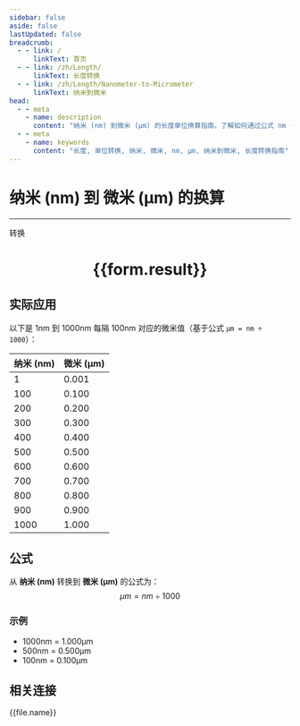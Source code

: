 ```yaml
---
sidebar: false
aside: false
lastUpdated: false
breadcrumb:
  - - link: /
      linkText: 首页
  - - link: /zh/Length/
      linkText: 长度转换
  - - link: /zh/Length/Nanometer-to-Micrometer
      linkText: 纳米到微米
head:
  - - meta
    - name: description
      content: "纳米 (nm) 到微米 (μm) 的长度单位换算指南。了解如何通过公式 nm ÷ 1000 转换为微米。"
  - - meta
    - name: keywords
      content: "长度, 单位转换, 纳米, 微米, nm, μm, 纳米到微米, 长度转换指南"
---
```

# 纳米 (nm) 到 微米 (μm) 的换算
---
<script setup>
import { onMounted, reactive, inject, ref } from 'vue'
import { NButton, NForm, NFormItem, NInput, NInputNumber, NSelect, NCard, useMessage,NGrid ,NGi } from 'naive-ui'
import { defineClientComponent } from 'vitepress'
import { Length } from '../../files';

const convert = inject('convert')

const form = reactive({
  number: null,
  result: '',
})

const convertHandler = () => {
  if (form.number !== null && !isNaN(form.number)) {
    const convertedValue = parseFloat(form.number) / 1000
    form.result = `${form.number}nm = ${convertedValue.toFixed(3)}μm`
  } else {
    form.result = '请输入有效的数值。'
  }
}
</script>

<n-form size="large" :model="form">
  <n-form-item label="纳米 (nm)">
    <n-input-number v-model:value="form.number" placeholder="输入纳米" style="width: 100%" />
  </n-form-item>
  <n-form-item>
    <n-button type="primary" @click="convertHandler" block>转换</n-button>
  </n-form-item>
</n-form>

<n-card  embedded :bordered="false" hoverable>
  <div  style="text-align:center">
    <h1>{{form.result}}</h1>
  </div>
</n-card>

## 实际应用

以下是 1nm 到 1000nm 每隔 100nm 对应的微米值（基于公式 `μm = nm ÷ 1000`）：

| 纳米 (nm) | 微米 (μm) |
|----------|-------------|
| 1        | 0.001       |
| 100      | 0.100       |
| 200      | 0.200       |
| 300      | 0.300       |
| 400      | 0.400       |
| 500      | 0.500       |
| 600      | 0.600       |
| 700      | 0.700       |
| 800      | 0.800       |
| 900      | 0.900       |
| 1000     | 1.000       |

## 公式

从 **纳米 (nm)** 转换到 **微米 (μm)** 的公式为：
$$ μm = nm \div 1000 $$

### 示例
- 1000nm = 1.000μm
- 500nm = 0.500μm
- 100nm = 0.100μm

## 相关连接
<n-grid x-gap="12" :cols="4">
  <n-gi v-for="(file, index) in Length" :key="index">
    <n-button
      text
      tag="a"
      :href="file.path"
      type="primary"
    >
      {{file.name}}
    </n-button>
  </n-gi>
</n-grid>